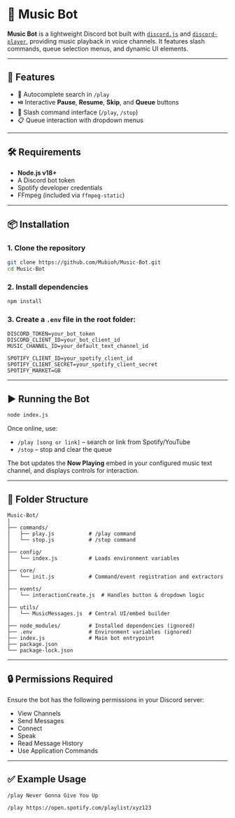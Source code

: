# 🎵 Music Bot

**Music Bot** is a lightweight Discord bot built with [`discord.js`](https://discord.js.org/) and [`discord-player`](https://discord-player.js.org/), providing music playback in voice channels. It features slash commands, queue selection menus, and dynamic UI elements.

---

## 🚀 Features

- 🧠 Autocomplete search in `/play`
- ⏯️ Interactive **Pause**, **Resume**, **Skip**, and **Queue** buttons
- 📝 Slash command interface (`/play`, `/stop`)
- 📋 Queue interaction with dropdown menus

---

## 🛠 Requirements

- **Node.js v18+**
- A Discord bot token
- Spotify developer credentials
- FFmpeg (included via `ffmpeg-static`)

---

## 📦 Installation

### 1. Clone the repository

```bash
git clone https://github.com/Mubioh/Music-Bot.git
cd Music-Bot
```

### 2. Install dependencies

```bash
npm install
```

### 3. Create a `.env` file in the root folder:

```env
DISCORD_TOKEN=your_bot_token
DISCORD_CLIENT_ID=your_bot_client_id
MUSIC_CHANNEL_ID=your_default_text_channel_id

SPOTIFY_CLIENT_ID=your_spotify_client_id
SPOTIFY_CLIENT_SECRET=your_spotify_client_secret
SPOTIFY_MARKET=GB
```

---

## ▶️ Running the Bot

```bash
node index.js
```

Once online, use:

- `/play [song or link]` – search or link from Spotify/YouTube
- `/stop` – stop and clear the queue

The bot updates the **Now Playing** embed in your configured music text channel, and displays controls for interaction.

---

## 📁 Folder Structure

```
Music-Bot/
│
├── commands/
│   ├── play.js           # /play command
│   └── stop.js           # /stop command
│
├── config/
│   └── index.js          # Loads environment variables
│
├── core/
│   └── init.js           # Command/event registration and extractors
│
├── events/
│   └── interactionCreate.js  # Handles button & dropdown logic
│
├── utils/
│   └── MusicMessages.js  # Central UI/embed builder
│
├── node_modules/         # Installed dependencies (ignored)
├── .env                  # Environment variables (ignored)
├── index.js              # Main bot entrypoint
├── package.json
└── package-lock.json
```

---

## 🔒 Permissions Required

Ensure the bot has the following permissions in your Discord server:

- View Channels  
- Send Messages  
- Connect  
- Speak  
- Read Message History  
- Use Application Commands  

---

## ✅ Example Usage

```bash
/play Never Gonna Give You Up
```

```bash
/play https://open.spotify.com/playlist/xyz123
```
